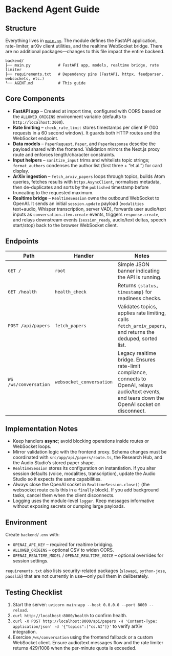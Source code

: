 # Backend Agent Guide

## Structure
Everything lives in [`main.py`](./main.py). The module defines the FastAPI application,
rate-limiter, arXiv client utilities, and the realtime WebSocket bridge. There are no
additional packages—changes to this file impact the entire backend.

```
backend/
├── main.py            # FastAPI app, models, realtime bridge, rate limiter
├── requirements.txt   # Dependency pins (FastAPI, httpx, feedparser, websockets, etc.)
└── AGENT.md           # This guide
```

## Core Components
- **FastAPI app** – Created at import time, configured with CORS based on the
  `ALLOWED_ORIGINS` environment variable (defaults to `http://localhost:3000`).
- **Rate limiting** – `check_rate_limit` stores timestamps per client IP (100 requests in a
  60 second window). It guards both HTTP routes and the WebSocket endpoint.
- **Data models** – `PaperRequest`, `Paper`, and `PaperResponse` describe the payload shared
  with the frontend. Validation mirrors the Next.js proxy route and enforces length/character
  constraints.
- **Input helpers** – `sanitize_input` trims and whitelists topic strings; `format_authors`
  condenses the author list (first three + “et al.”) for card display.
- **ArXiv ingestion** – `fetch_arxiv_papers` loops through topics, builds Atom queries,
  fetches results with `httpx.AsyncClient`, normalises metadata, then de-duplicates and sorts
  by the `published` timestamp before truncating to the requested maximum.
- **Realtime bridge** – `RealtimeSession` owns the outbound WebSocket to OpenAI. It sends an
  initial `session.update` payload (`modalities` text+audio, Whisper transcription, server VAD),
  forwards user audio/text inputs as `conversation.item.create` events, triggers
  `response.create`, and relays downstream events (`session_ready`, audio/text deltas, speech
  start/stop) back to the browser WebSocket client.

## Endpoints
| Path | Handler | Notes |
| --- | --- | --- |
| `GET /` | `root` | Simple JSON banner indicating the API is running. |
| `GET /health` | `health_check` | Returns `{status, timestamp}` for readiness checks. |
| `POST /api/papers` | `fetch_papers` | Validates topics, applies rate limiting, calls `fetch_arxiv_papers`, and returns the deduped, sorted list. |
| `WS /ws/conversation` | `websocket_conversation` | Legacy realtime bridge. Ensures rate-limit compliance, connects to OpenAI, relays audio/text events, and tears down the OpenAI socket on disconnect. |

## Implementation Notes
- Keep handlers **async**; avoid blocking operations inside routes or WebSocket loops.
- Mirror validation logic with the frontend proxy. Schema changes must be coordinated with
  `src/app/api/papers/route.ts`, the Research Hub, and the Audio Studio’s stored paper shape.
- `RealtimeSession` stores its configuration on instantiation. If you alter session defaults
  (voice, modalities, transcription), update the Audio Studio so it expects the same
  capabilities.
- Always close the OpenAI socket in `RealtimeSession.close()` (the websocket route calls this
  in a `finally` block). If you add background tasks, cancel them when the client disconnects.
- Logging uses the module-level `logger`. Keep messages informative without exposing secrets or
  dumping large payloads.

## Environment
Create `backend/.env` with:
- `OPENAI_API_KEY` – required for realtime bridging.
- `ALLOWED_ORIGINS` – optional CSV to widen CORS.
- `OPENAI_REALTIME_MODEL` / `OPENAI_REALTIME_VOICE` – optional overrides for session settings.

`requirements.txt` also lists security-related packages (`slowapi`, `python-jose`,
`passlib`) that are not currently in use—only pull them in deliberately.

## Testing Checklist
1. Start the server: `uvicorn main:app --host 0.0.0.0 --port 8000 --reload`.
2. `curl http://localhost:8000/health` to confirm health.
3. `curl -X POST http://localhost:8000/api/papers -H 'Content-Type: application/json' -d '{"topics":["cs.AI"]}'` to verify
   arXiv integration.
4. Exercise `/ws/conversation` using the frontend fallback or a custom WebSocket client. Ensure
   audio/text messages flow and the rate limiter returns 429/1008 when the per-minute quota is
   exceeded.
